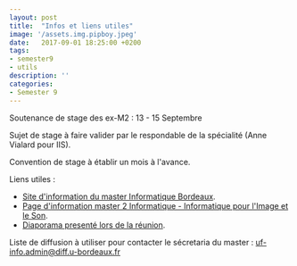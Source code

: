 ```yaml
---
layout: post
title:  "Infos et liens utiles"
image: '/assets.img.pipboy.jpeg'
date:   2017-09-01 18:25:00 +0200
tags: 
- semester9 
- utils
description: ''
categories:
- Semester 9
---
```


Soutenance de stage des ex-M2 : 13 - 15 Septembre

Sujet de stage à faire valider par le respondable de la spécialité (Anne Vialard pour IIS).

Convention de stage à établir un mois à l'avance.

Liens utiles : 
  * [Site d'information du master Informatique Bordeaux](masterinfo.emi.u-bordeaux.fr).
  * [Page d'information master 2 Informatique - Informatique pour l'Image et le Son](http://masterinfo.emi.u-bordeaux.fr/wiki/doku.php?id=iis).
  * [Diaporama presenté lors de la réunion](www.labri.fr/presentation/rentree2017).

Liste de diffusion à utiliser pour contacter le sécretaria du master : [uf-info.admin@diff.u-bordeaux.fr](mailto://uf-info.admin@diff.u-bordeaux.fr)
